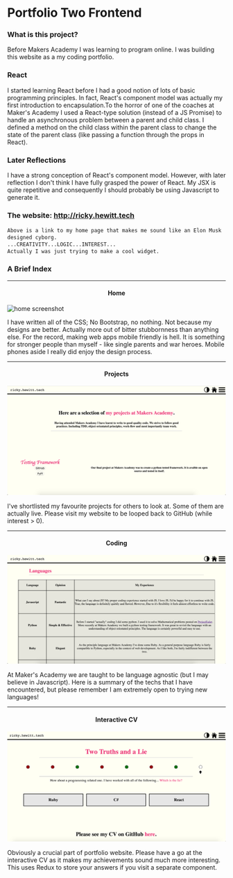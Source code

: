 # Portfolio Two Frontend

### What is this project?

Before Makers Academy I was learning to program online. I was building this website as a my coding portfolio.

### React

I started learning React before I had a good notion of lots of basic programming principles. In fact, React's component model was actually my first introduction to encapsulation.To the horror of one of the coaches at Maker's Academy I used a React-type solution (instead of a JS Promise) to handle an asynchronous problem between a parent and child class. I defined a method on the child class within the parent class to change the state of the parent class (like passing a function through the props in React).

### Later Reflections

I have a strong conception of React's component model. However, with later reflection I don't think I have fully grasped the power of React. My JSX is quite repetitive and consequently I should probably be using Javascript to generate it.

###  The website: http://ricky.hewitt.tech

```
Above is a link to my home page that makes me sound like an Elon Musk designed cyborg.
...CREATIVITY...LOGIC...INTEREST...
Actually I was just trying to make a cool widget.
```

### A Brief Index

------

#### <p style="text-align: center;">Home</p>

![home screenshot](https://github.com/rewitt94/portfolio-two-frontend/blob/master/screenshots/portfolio-home.png?raw=true)

I have written all of the CSS; No Bootstrap, no nothing. Not because my designs are better. Actually more out of bitter stubbornness than anything else. For the record, making web apps mobile friendly is hell. It is something for stronger people than myself - like single parents and war heroes. Mobile phones aside I really did enjoy the design process.

------

#### <p style="text-align: center;">Projects</p>

![home screenshot](https://github.com/rewitt94/portfolio-two-frontend/blob/master/screenshots/portfolio-projects.png?raw=true)

I've shortlisted my favourite projects for others to look at. Some of them are actually live. Please visit my website to be looped back to GitHub (while interest > 0).

------

#### <p style="text-align: center;">Coding</p>

![home screenshot](https://github.com/rewitt94/portfolio-two-frontend/blob/master/screenshots/portfolio-coding.png?raw=true)

At Maker's Academy we are taught to be language agnostic (but I may believe in Javascript). Here is a summary of the techs that I have encountered, but please remember I am extremely open to trying new languages!

------

#### <p style="text-align: center;">Interactive CV</p>

![CV screenshot](https://raw.githubusercontent.com/rewitt94/portfolio-two-frontend/master/screenshots/portfolio-CV.png)

Obviously a crucial part of portfolio website. Please have a go at the interactive CV as it makes my achievements sound much more interesting. This uses Redux to store your answers if you visit a separate component.
